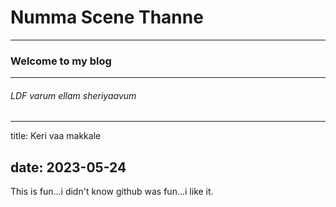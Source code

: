 # Numma Scene Thanne
___
### Welcome to my blog
___
###### LDF varum ellam sheriyaavum
---
title: Keri vaa makkale

date: 2023-05-24
---
This is fun...i didn't know github was fun...i like it.
